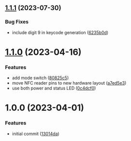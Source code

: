 ## [1.1.1](https://github.com/bloop-box/nfc-scanner-firmware/compare/v1.1.0...v1.1.1) (2023-07-30)


### Bug Fixes

* include digit 9 in keycode generation ([6235b0d](https://github.com/bloop-box/nfc-scanner-firmware/commit/6235b0d65e3318998c5bfc898126cef97a1306b9))

# [1.1.0](https://github.com/bloop-box/nfc-scanner-firmware/compare/v1.0.0...v1.1.0) (2023-04-16)


### Features

* add mode switch ([80825c5](https://github.com/bloop-box/nfc-scanner-firmware/commit/80825c5d3ed0220895ec9852265b5fb0a663009a))
* move NFC reader pins to new hardware layout ([a7ed5e3](https://github.com/bloop-box/nfc-scanner-firmware/commit/a7ed5e3902c964f21ce2e38868b144b8a64d0219))
* use both power and status LED ([0c4dcf0](https://github.com/bloop-box/nfc-scanner-firmware/commit/0c4dcf072a7cb527764d805a7dd1e99e234aad0f))

# 1.0.0 (2023-04-01)


### Features

* initial commit ([13014da](https://github.com/bloop-box/nfc-scanner-firmware/commit/13014daf6154d80c73a58254931acba68cc2f7df))
